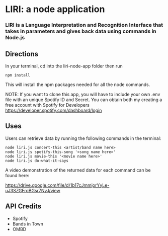 # LIRI:  a node application
### LIRI is a Language Interpretation and Recognition Interface that takes in parameters and gives back data using commands in Node.js

## Directions
In your terminal, cd into the liri-node-app folder then run 
```
npm install
```
This will install the npm packages needed for all the node commands.

NOTE:  If you want to clone this app, you will have to include your own .env file with an unique Spotify ID and Secret.  You can obtain both my creating a free account with Spotify for Developers
https://developer.spotify.com/dashboard/login

## Uses
Users can retrieve data by running the following commands in the terminal:
```
node liri.js concert-this <artist/band name here>
node liri.js spotify-this-song '<song name here>'
node liri.js movie-this '<movie name here>'
node liri.js do-what-it-says
```
A video demonstration of the returned data for each command can be found here:

https://drive.google.com/file/d/1b17cJmmjorYyLe-uJ3SZGFroBGsr7NyJ/view
## API Credits
* Spotify
* Bands in Town
* OMBD

